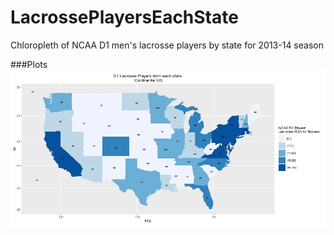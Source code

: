 # LacrossePlayersEachState

Chloropleth of NCAA D1 men's lacrosse players by state for 2013-14 season

###Plots
![Lacrosse Players by State](playersbystate.png)

